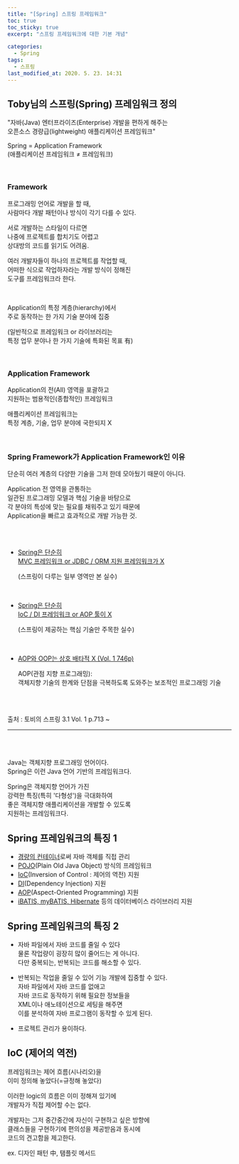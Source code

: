 ```yaml
---
title: "[Spring] 스프링 프레임워크"
toc: true
toc_sticky: true
excerpt: "스프링 프레임워크에 대한 기본 개념"

categories: 
  - Spring
tags: 
  - 스프링
last_modified_at: 2020. 5. 23. 14:31 
---
```


## Toby님의 스프링(Spring) 프레임워크 정의

"자바(Java) 엔터프라이즈(Enterprise) 개발을 편하게 해주는  
오픈소스 경량급(lightweight) 애플리케이션 프레임워크"

Spring  =  Application Framework  
(애플리케이션 프레임워크 ≠ 프레임워크)

<br/>

### Framework

프로그래밍 언어로 개발을 할 때,  
사람마다 개발 패턴이나 방식이 각기 다를 수 있다.

서로 개발하는 스타일이 다르면  
나중에 프로젝트를 합치기도 어렵고  
상대방의 코드를 읽기도 어려움.

여러 개발자들이 하나의 프로젝트를 작업할 때,  
어떠한 식으로 작업하자라는 개발 방식이 정해진  
도구를 프레임워크라 한다.

<br/>

Application의 특정 계층(hierarchy)에서  
주로 동작하는 한 가지 기술 분야에 집중  

(일반적으로 프레임워크 or 라이브러리는  
특정 업무 분야나 한 가지 기술에 특화된 목표 有)

<br/>

### Application Framework  

Application의 전(All) 영역을 포괄하고  
지원하는  범용적인(종합적인) 프레임워크

애플리케이션 프레임워크는  
특정 계층, 기술, 업무 분야에 국한되지 X

<br/>

### Spring Framework가 Application Framework인 이유 

단순히 여러 계층의 다양한 기술을 그저 한데 모아뒀기 때문이 아니다.

Application 전 영역을 관통하는  
일관된 프로그래밍 모델과 핵심 기술을 바탕으로  
각 분야의 특성에 맞는 필요를 채워주고 있기 때문에  
Application을 빠르고 효과적으로 개발 가능한 것.

<br/>
<br/>

- <U>Spring은 단순히  
  MVC 프레임워크 or JDBC / ORM 지원 프레임워크가 X</U>

  (스프링이 다루는 일부 영역만 본 실수)

<br/>

- <U>Spring은 단순히  
  IoC / DI 프레임워크 or AOP 툴이 X</U>  

  (스프링이 제공하는 핵심 기술만 주목한 실수)

<br/>

- <U>AOP와 OOP는 상호 배타적 X (Vol. 1 746p)</U>

  AOP(관점 지향 프로그래밍):  
  객체지향 기술의 한계와 단점을 극복하도록 도와주는 보조적인 프로그래밍 기술

<br/>
<br/>  

출처 : 토비의 스프링 3.1 Vol. 1 p.713 ~

----------------------------------------------------------------------------------------------------

<br/>
<br/>

Java는 객체지향 프로그래밍 언어이다.  
Spring은 이런 Java 언어 기반의 프레임워크다. 

Spring은 객체지향 언어가 가진  
강력한 특징(특히 '다형성')을 극대화하여  
좋은 객체지향 애플리케이션을 개발할 수 있도록  
지원하는 프레임워크다.

## Spring 프레임워크의 특징 1

- <U>경량의 컨테이너</U>로써 자바 객체를 직접 관리  
- <U>POJO</U>(Plain Old Java Object) 방식의 프레임워크  
- <U>IoC</U>(Inversion of Control : 제어의 역전) 지원  
- <U>DI</U>(Dependency Injection) 지원  
- <U>AOP</U>(Aspect-Oriented Programming) 지원
- <U>iBATIS, myBATIS, Hibernate</U> 등의 데이터베이스 라이브러리 지원

## Spring 프레임워크의 특징 2  

- 자바 파일에서 자바 코드를 줄일 수 있다  
물론 작업량이 굉장히 많이 줄어드는 게 아니다.  
다만 중복되는, 반복되는 코드를 해소할 수 있다. 

- 반복되는 작업을 줄일 수 있어 기능 개발에 집중할 수 있다.  
자바 파일에서 자바 코드를 없애고  
자바 코드로 동작하기 위해 필요한 정보들을  
XML이나 애노테이션으로 세팅을 해주면  
이를 분석하여 자바 프로그램이 동작할 수 있게 된다.

- 프로젝트 관리가 용이하다.  



## IoC (제어의 역전)

프레임워크는 제어 흐름(시나리오)을  
이미 정의해 놓았다(=규정해 놓았다)  

이러한 logic의 흐름은 이미 정해져 있기에  
개발자가 직접 제어할 수는 없다.

개발자는 그저 중간중간에 자신이 구현하고 싶은 방향에  
클래스들을 구현하기에 편의성을 제공받음과 동시에  
코드의 견고함을 제고한다.  

ex. 디자인 패턴 中, 탬플릿 메서드



